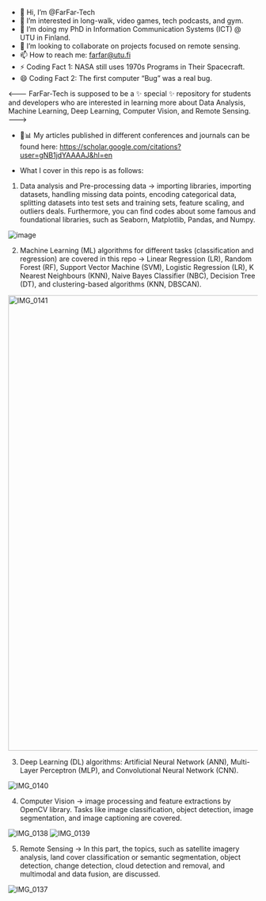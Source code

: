 - 👋 Hi, I’m @FarFar-Tech
- 👀 I’m interested in long-walk, video games, tech podcasts, and gym. 
- 🌱 I’m doing my PhD in Information Communication Systems (ICT) @ UTU in Finland. 
- 💞️ I’m looking to collaborate on projects focused on remote sensing. 
- 📫 How to reach me: farfar@utu.fi
- ⚡ Coding Fact 1: NASA still uses 1970s Programs in Their Spacecraft.
- 😄 Coding Fact 2: The first computer “Bug” was a real bug.



<---
FarFar-Tech is supposed to be a ✨ special ✨ repository for students 
and developers who are interested in learning more about Data Analysis, 
Machine Learning, Deep Learning, Computer Vision, and Remote Sensing.  
--->

- 👻📊 My articles published in different conferences and journals can be found here: 
  https://scholar.google.com/citations?user=gNB1jdYAAAAJ&hl=en

- What I cover in this repo is as follows:

1. Data analysis and Pre-processing data -> importing libraries, importing datasets, handling missing data points, encoding categorical data, splitting datasets into test sets and training sets, feature scaling, and outliers deals. Furthermore, you can find codes about some famous and foundational libraries, such as Seaborn, Matplotlib, Pandas, and Numpy.

![image](https://github.com/user-attachments/assets/f369ea1d-ac34-4b29-99df-cf67f6ae700c)

2. Machine Learning (ML) algorithms for different tasks (classification and regression) are covered in this repo -> Linear Regression (LR), Random Forest (RF), Support Vector Machine (SVM), Logistic Regression (LR), K Nearest Neighbours (KNN), Naive Bayes Classifier (NBC), Decision Tree (DT), and clustering-based algorithms (KNN, DBSCAN).

<img width="918" alt="IMG_0141" src="https://github.com/user-attachments/assets/a1eb43cc-b0c4-4922-b3ed-bb8ee07707fd" />

3. Deep Learning (DL) algorithms: Artificial Neural Network (ANN), Multi-Layer Perceptron (MLP), and Convolutional Neural Network (CNN).

![IMG_0140](https://github.com/user-attachments/assets/7907a827-8c92-40e4-a754-406fc0b9ab91)

4. Computer Vision -> image processing and feature extractions by OpenCV library. Tasks like image classification, object detection, image segmentation, and image captioning are covered.

![IMG_0138](https://github.com/user-attachments/assets/f25bd83c-7a5c-4eb5-856d-f6a203da56ec)
![IMG_0139](https://github.com/user-attachments/assets/528b4c0b-2ea4-4d95-b644-6309688bb7c2)

5. Remote Sensing -> In this part, the topics, such as satellite imagery analysis, land cover classification or semantic segmentation, object detection, change detection, cloud detection and removal, and multimodal and data fusion, are discussed.

![IMG_0137](https://github.com/user-attachments/assets/c5c338cd-1344-4796-88cf-b9a1a6e6b369)
 
